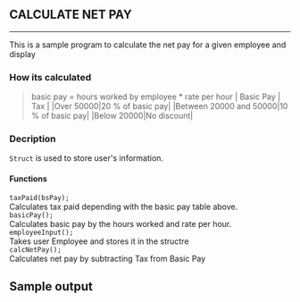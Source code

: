 ##  CALCULATE NET PAY
***
This is a sample program to calculate the net pay for a given employee and display 
### How its calculated
> basic pay = hours worked by employee * rate per hour
|  Basic Pay | Tax |
|Over 50000|20 % of basic pay|
|Between 20000 and 50000|10 % of basic pay|
|Below 20000|No discount|
### Decription
`Struct` is used to store user's information. <br/>
#### Functions
`taxPaid(bsPay);` <br/>
Calculates tax paid depending with the basic pay table above. <br/>
`basicPay();` <br/>
Calculates basic pay by the hours worked and rate per hour. <br/>
`employeeInput();` <br/>
Takes user Employee and stores it in the structre <br/>
`calcNetPay();` <br/>
Calculates net pay by subtracting Tax from Basic Pay
## Sample output
